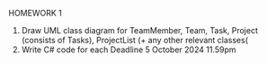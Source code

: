 HOMEWORK 1
1) Draw UML class diagram for TeamMember, Team, Task, Project (consists of Tasks), ProjectList (+ any other relevant classes(
2) Write C# code for each
Deadline 5 October 2024 11.59pm
